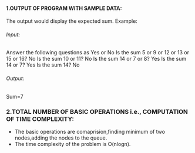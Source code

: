 #### 1.OUTPUT OF PROGRAM WITH SAMPLE DATA:
The output would display the expected sum.
Example:
###### Input:
Answer the following questions as Yes or No
Is the sum 5 or 9 or 12 or 13 or 15 or 16?
No
Is the sum 10 or 11?
No
Is the sum 14 or 7 or 8?
Yes
Is the sum 14 or 7?
Yes
Is the sum 14?
No
###### Output:
Sum=7
	

### 2.TOTAL NUMBER OF BASIC OPERATIONS i.e., COMPUTATION OF TIME COMPLEXITY:
* The basic operations are comaprision,finding minimum of two nodes,adding the nodes to the queue.
* The time complexity of the problem is O(nlogn).
